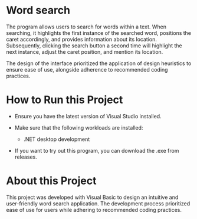# Word search

The program allows users to search for words within a text. When searching, it highlights the first instance of the searched word, positions the caret accordingly, and provides information about its location. Subsequently, clicking the search button a second time will highlight the next instance, adjust the caret position, and mention its location.

The design of the interface prioritized the application of design heuristics to ensure ease of use, alongside adherence to recommended coding practices.

# How to Run this Project

- Ensure you have the latest version of Visual Studio installed.

- Make sure that the following workloads are installed:
  - .NET desktop development

- If you want to try out this program, you can download the .exe from releases.

# About this Project

This project was developed with Visual Basic to design an intuitive and user-friendly word search application. The development process prioritized ease of use for users while adhering to recommended coding practices.